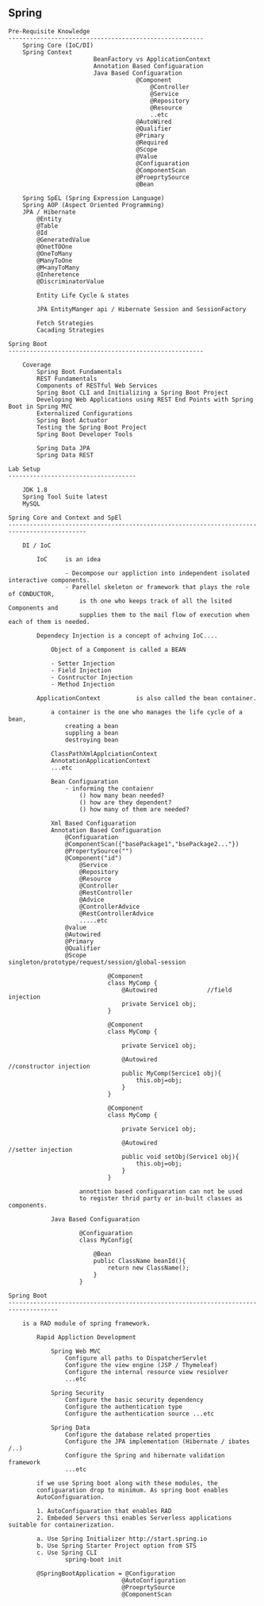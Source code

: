 Spring 
------------------------------------------------------------------

    Pre-Requisite Knowledge
    -------------------------------------------------------
        Spring Core (IoC/DI)                        
        Spring Context
                            BeanFactory vs ApplicationContext
                            Annotation Based Configuaration
                            Java Based Configuaration
                                        @Component
                                            @Controller
                                            @Service
                                            @Repository
                                            @Resource
                                            ..etc
                                        @AutoWired
                                        @Qualifier
                                        @Primary
                                        @Required
                                        @Scope
                                        @Value
                                        @Configuaration
                                        @ComponentScan
                                        @ProeprtySource
                                        @Bean

        Spring SpEL (Spring Expression Language)    
        Spring AOP (Aspect Oriented Programming)
        JPA / Hibernate   
            @Entity
            @Table
            @Id
            @GeneratedValue
            @OnetTOOne
            @OneToMany
            @ManyToOne
            @M<anyToMany
            @Inheretence
            @DiscriminatorValue

            Entity Life Cycle & states

            JPA EntityManger api / Hibernate Session and SessionFactory

            Fetch Strategies
            Cacading Strategies

    Spring Boot
    -------------------------------------------------------

        Coverage 
            Spring Boot Fundamentals
            REST Fundamentals
            Components of RESTful Web Services
            Spring Boot CLI and Initializing a Spring Boot Project
            Developing Web Applications using REST End Points with Spring Boot in Spring MVC
            Externalized Configurations
            Spring Boot Actuator
            Testing the Spring Boot Project
            Spring Boot Developer Tools

            Spring Data JPA
            Spring Data REST

    Lab Setup
    ------------------------------------

        JDK 1.8
        Spring Tool Suite latest
        MySQL

    Spring Core and Context and SpEl
    --------------------------------------------------------------------------------------------

        DI / IoC

            IoC     is an idea

                    - Decompose our appliction into independent isolated interactive components.
                    - Parellel skeleton or framework that plays the role of CONDUCTOR,
                        is th one who keeps track of all the lsited Components and 
                        supplies them to the mail flow of execution when each of them is needed.

            Dependecy Injection is a concept of achving IoC....

                Object of a Component is called a BEAN

                - Setter Injection
                - Field Injection
                - Cosntructor Injection
                - Method Injection

            ApplicationContext          is also called the bean container.

                a container is the one who manages the life cycle of a bean,
                    creating a bean
                    suppling a bean
                    destroying bean

                ClassPathXmlApplciationContext
                AnnotationApplicationContext
                ...etc

                Bean Configuaration
                    - informing the contaienr 
                        () how many bean needed?
                        () how are they dependent?
                        () how many of them are needed?

                Xml Based Configuaration
                Annotation Based Configuaration
                    @Configuaration
                    @ComponentScan({"basePackage1","bsePackage2..."})
                    @PropertySource("")
                    @Component("id")
                        @Service
                        @Repository
                        @Resource
                        @Controller
                        @RestController
                        @Advice
                        @ControllerAdvice
                        @RestControllerAdvice
                        .....etc
                    @value
                    @Autowired
                    @Primary
                    @Qualifier
                    @Scope                  singleton/prototype/request/session/global-session

                                @Component
                                class MyComp {
                                    @Autowired              //field injection
                                    private Service1 obj;
                                }

                                @Component
                                class MyComp {
                                 
                                    private Service1 obj;

                                    @Autowired                  //constructor injection
                                    public MyComp(Sercice1 obj){
                                        this.obj=obj;
                                    }
                                }

                                @Component
                                class MyComp {
                                 
                                    private Service1 obj;

                                    @Autowired                     //setter injection
                                    public void setObj(Service1 obj){
                                        this.obj=obj;
                                    }
                                }

                        annottion based configuaration can not be used
                        to register thrid party or in-built classes as components.

                Java Based Configuaration

                        @Configuaration
                        class MyConfig{

                            @Bean
                            public ClassName beanId(){
                                return new ClassName();
                            }
                        }

    Spring Boot
    ------------------------------------------------------------------------------------

        is a RAD module of spring framework.

            Rapid Appliction Development

                Spring Web MVC
                    Configure all paths to DispatcherServlet
                    Configure the view engine (JSP / Thymeleaf)
                    Configure the internal resource view resiolver
                    ...etc

                Spring Security
                    Configure the basic security dependency
                    Configure the authentication type
                    Configure the authentication source ...etc

                Spring Data
                    Configure the database related properties
                    Configure the JPA implementation (Hibernate / ibates /..)
                    Configure the Spring and hibernate validation framework
                    ...etc

            if we use Spring boot along with these modules, the
            configuaration drop to minimum. As spring boot enables
            AutoConfiguaration.

            1. AutoConfiguaration that enables RAD
            2. Embeded Servers thsi enables Serverless applications suitable for containerization.

            a. Use Spring Initializer http://start.spring.io
            b. Use Spring Starter Project option from STS
            c. Use Spring CLI
                    spring-boot init

            @SpringBootApplication = @Configuration
                                    @AutoConfiguration
                                    @ProeprtySource
                                    @ComponentScan





